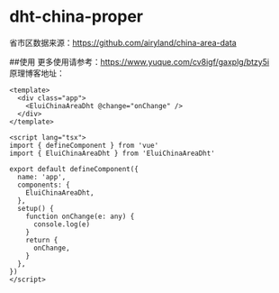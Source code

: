 # dht-china-proper

省市区数据来源：https://github.com/airyland/china-area-data  

##使用
更多使用请参考：https://www.yuque.com/cv8igf/gaxplg/btzy5i  
原理博客地址：
```$xslt
<template>
  <div class="app">
    <EluiChinaAreaDht @change="onChange" />
  </div>
</template>

<script lang="tsx">
import { defineComponent } from 'vue'
import { EluiChinaAreaDht } from 'EluiChinaAreaDht'

export default defineComponent({
  name: 'app',
  components: {
    EluiChinaAreaDht,
  },
  setup() {
    function onChange(e: any) {
      console.log(e)
    }
    return {
      onChange,
    }
  },
})
</script>

```
